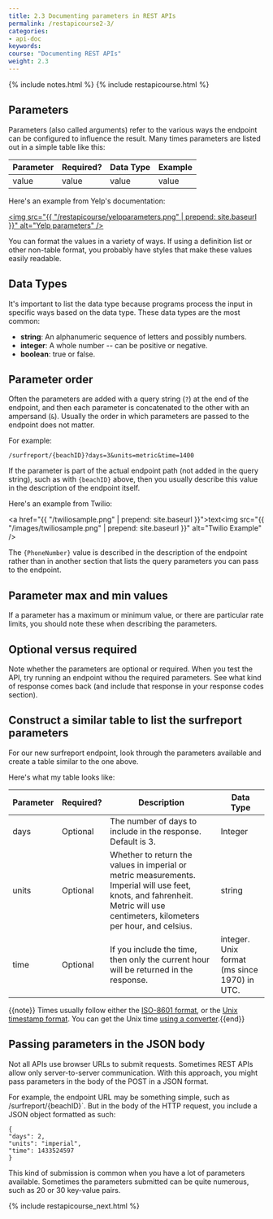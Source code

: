 ```yaml
---
title: 2.3 Documenting parameters in REST APIs
permalink: /restapicourse2-3/
categories:
- api-doc
keywords: 
course: "Documenting REST APIs"
weight: 2.3
---
```

{% include notes.html %}
{% include restapicourse.html %}

## Parameters

Parameters (also called arguments) refer to the various ways the endpoint can be configured to influence the result. Many times parameters are listed out in a simple table like this:

| Parameter | Required? | Data Type | Example |
|-----------|-----------|-----------|---------|
| value | value | value | value | 

Here's an example from Yelp's documentation:

<a href="https://www.yelp.com/developers/documentation/v2/search_api"><img src="{{ "/restapicourse/yelpparameters.png" | prepend: site.baseurl }}" alt="Yelp parameters" /></a>

You can format the values in a variety of ways. If using a definition list or other non-table format, you probably have styles that make these values easily readable.

## Data Types

It's important to list the data type because programs process the input in specific ways based on the data type. These data types are the most common: 

* **string**: An alphanumeric sequence of letters and possibly numbers. 
* **integer**: A whole number -- can be positive or negative.
* **boolean**: true or false.

## Parameter order

Often the parameters are added with a query string (`?`) at the end of the endpoint, and then each parameter is concatenated to the other with an ampersand (`&`). Usually the order in which parameters are passed to the endpoint does not matter. 

For example:

```
/surfreport/{beachID}?days=3&units=metric&time=1400
```

If the parameter is part of the actual endpoint path (not added in the query string), such as with `{beachID}` above, then you usually describe this value in the description of the endpoint itself. 

Here's an example from Twilio:

<a href="{{ "/twiliosample.png" | prepend: site.baseurl }}">text</a><img src="{{ "/images/twiliosample.png" | prepend: site.baseurl }}" alt="Twilio Example" />

The `{PhoneNumber}` value is described in the description of the endpoint rather than in another section that lists the query parameters you can pass to the endpoint.

## Parameter max and min values

If a parameter has a maximum or minimum value, or there are particular rate limits, you should note these when describing the parameters.

## Optional versus required

Note whether the parameters are optional or required. When you test the API, try running an endpoint withou the required parameters. See what kind of response comes back (and include that response in your response codes section).

## Construct a similar table to list the surfreport parameters

For our new surfreport endpoint, look through the parameters available and create a table similar to the one above.

Here's what my table looks like:

| Parameter | Required? | Description | Data Type | 
|-----------|------|-----|-----------|
| days | Optional | The number of days to include in the response. Default is 3. | Integer | 
| units | Optional | Whether to return the values in imperial or metric measurements. Imperial will use feet, knots, and fahrenheit. Metric will use centimeters, kilometers per hour, and celsius. | string |
| time | Optional | If you include the time, then only the current hour will be returned in the response.| integer. Unix format (ms since 1970) in UTC. |
 

{{note}} Times usually follow either the <a href="http://en.wikipedia.org/wiki/ISO_8601">ISO-8601 format</a>, or the <a href="http://en.wikipedia.org/wiki/Unix_time">Unix timestamp format</a>. You can get the Unix time <a href="http://www.unixtimestamp.com/">using a converter</a>.{{end}}

## Passing parameters in the JSON body

Not all APIs use browser URLs to submit requests. Sometimes REST APIs allow only server-to-server communication. With this approach, you might pass parameters in the body of the POST in a JSON format. 

For example, the endpoint URL may be something simple, such as /surfreport/{beachID}`. But in the body of the HTTP request, you include a JSON object formatted as such:

```
{
"days": 2,
"units": "imperial",
"time": 1433524597
}
```

This kind of submission is common when you have a lot of parameters available. Sometimes the parameters submitted can be quite numerous, such as 20 or 30 key-value pairs.


{% include restapicourse_next.html %}



